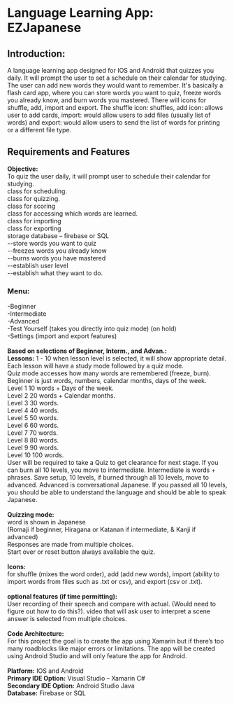 # Language Learning App: EZJapanese


## Introduction: 
A language learning app designed for IOS and Android that quizzes you daily. It will prompt the user to set a schedule on their calendar for studying. The user can add new words they would want to remember. It's basically a flash card app, where you can store words you want to quiz, freeze words you already know, and burn words you mastered. There will icons for shuffle, add, import and export. The shuffle icon: shuffles, add icon: allows user to add cards, import: would allow users to add files (usually list of words) and export: would allow users to send the list of words for printing or a different file type.

## Requirements and Features 
**Objective:** <br/> To quiz the user daily, it will prompt user to schedule their calendar for studying. <br/>
class for scheduling. <br/>
class for quizzing. <br/>
class for scoring <br/>
class for accessing which words are learned. <br/> 
class for importing <br/>
class for exporting <br/>
storage database – firebase or SQL <br/> 
--store words you want to quiz <br/>
--freezes words you already know <br/>
--burns words you have mastered <br/>
--establish user level <br/>
--establish what they want to do. <br/>

### Menu:
-Beginner <br/>
-Intermediate <br/>
-Advanced <br/>
-Test Yourself (takes you directly into quiz mode) (on hold) <br/>
-Settings (import and export features) <br/>
<br/>
**Based on selections of Beginner, Interm., and Advan.:** <br/>
**Lessons:** 1 - 10 when lesson level is selected, it will show appropriate detail.
Each lesson will have a study mode followed by a quiz mode.<br/>
Quiz mode accesses how many words are remembered (freeze, burn). <br/>
Beginner is just words, numbers, calendar months, days of the week. <br/> 
Level 1 10 words + Days of the week. <br/>
Level 2 20 words + Calendar months. <br/>
Level 3 30 words. <br/>
Level 4 40 words. <br/>
Level 5 50 words. <br/>
Level 6 60 words. <br/>
Level 7 70 words. <br/>
Level 8 80 words. <br/>
Level 9 90 words. <br/>
Level 10 100 words. <br/>
User will be required to take a Quiz to get clearance for next stage. If you can burn all 10 levels, you move to intermediate. 
Intermediate is words + phrases. Save setup, 10 levels, if burned through all 10 levels, move to advanced. 
Advanced is conversational Japanese. If you passed all 10 levels, you should be able to understand the language and should be able to speak Japanese. <br/> 
<br/>
**Quizzing mode:** <br/>
word is shown in Japanese <br/> 
(Romaji if beginner, Hiragana or Katanan if intermediate, & Kanji if advanced) <br/>
Responses are made from multiple choices. <br/>
Start over or reset button always available the quiz. <br/>
<br/>
**Icons:** <br/>
for shuffle (mixes the word order), add (add new words), import (ability to import words from files such as .txt or csv), and export (csv or .txt).
<br/>
<br/>
**optional features (if time permitting):** <br/>
User recording of their speech and compare with actual. (Would need to figure out how to do this?). 
video that will ask user to interpret a scene
answer is selected from multiple choices. <br/>
<br/>
**Code Architecture:** <br/> 
For this project the goal is to create the app using Xamarin but if there’s too many roadblocks like major errors or limitations. The app will be created using Android Studio and will only feature the app for Android. 
<br/>
<br/>
**Platform:** IOS and Android <br/>
**Primary IDE Option:** Visual Studio – Xamarin C# <br/> 
**Secondary IDE Option:** Android Studio Java <br/>
**Database:** Firebase or SQL 

